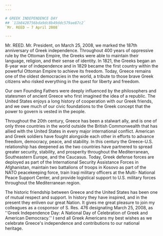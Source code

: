 ```yaml
---
---

# GREEK INDEPENDENCE DAY
## `11b8428756bda9dc8b49ddc579ae87c2`
`Mr. REED — 7 April 2008`

---
```



Mr. REED. Mr. President, on March 25, 2008, we marked the 187th 
anniversary of Greek independence. Throughout 400 years of oppressive 
rule by the Ottoman Empire, the Greeks were able to maintain their 
language, religion, and their sense of identity. In 1821, the Greeks 
began an 8-year war of independence and in 1829 became the first 
country within the powerful Ottoman Empire to achieve its freedom. 
Today, Greece remains one of the oldest democracies in the world, a 
tribute to those brave Greek citizens who risked everything in the 
quest for liberty and freedom.

Our own Founding Fathers were deeply influenced by the philosophers 
and statesmen of ancient Greece who first imagined the idea of a 
republic. The United States enjoys a long history of cooperation with 
our Greek friends, and we owe much of our civic foundations to the 
Greek concept that the power to govern is vested in the people.

Throughout the 20th century, Greece has been a stalwart ally, and is 
one of only three countries in the world outside the British 
Commonwealth that has allied with the United States in every major 
international conflict. American and Greek soldiers have fought 
alongside each other in efforts to advance freedom, democracy, peace, 
and stability. In this century the Greece-U.S. relationship has 
deepened as the two countries have partnered to spread greater 
security, stability, and prosperity throughout the Mediterranean, 
Southeastern Europe, and the Caucasus. Today, Greek defense forces are 
deployed as part of the International Security Assistance Forces in 
Afghanistan, maintain two battalions of troops in Kosovo as part of the 
NATO peacekeeping force, train Iraqi military officers at the Multi-
National Peace Support Center, and provide logistical support to U.S. 
military forces throughout the Mediterranean region.

The historic friendship between Greece and the United States has been 
one of mutual respect and support. In history they have inspired, and 
in the present they enliven our great Nation. It gives me great 
pleasure to join my colleagues as a cosponsor of S. Res. 476 
designating March 25, 2008, as ''Greek Independence Day: A National Day 
of Celebration of Greek and American Democracy.'' I send all Greek 
Americans my best wishes as we celebrate Greece's independence and 
contributions to our national heritage.
